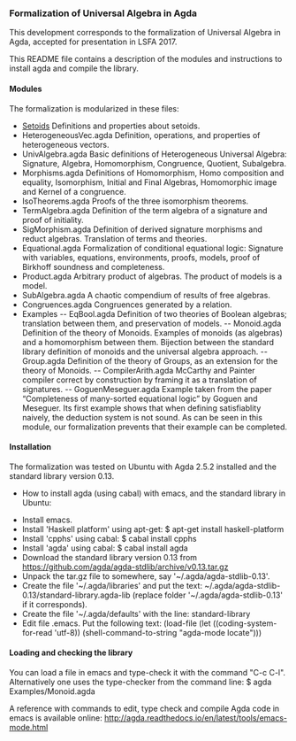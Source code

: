 ### Formalization of Universal Algebra in Agda

This development corresponds to the formalization of
Universal Algebra in Agda, accepted for presentation in LSFA 2017.

This README file contains a description of the modules and
instructions to install agda and compile the library.

#### Modules

The formalization is modularized in these files:

- [Setoids](Setoids.agda)
	Definitions and properties about setoids.
- HeterogeneousVec.agda
	Definition, operations, and properties of heterogeneous vectors.
- UnivAlgebra.agda
	Basic definitions of Heterogeneous Universal Algebra:
   	Signature, Algebra, Homomorphism, Congruence, Quotient, Subalgebra.
- Morphisms.agda
	Definitions of Homomorphism, Homo composition and equality,
        Isomorphism, Initial and Final Algebras, Homomorphic image and
	Kernel of a congruence.
- IsoTheorems.agda
	Proofs of the three isomorphism theorems.
- TermAlgebra.agda
	Definition of the term algebra of a signature and proof of initiality.
- SigMorphism.agda
	Definition of derived signature morphisms and reduct algebras.
	Translation of terms and theories.
- Equational.agda
	Formalization of conditional equational logic: Signature with variables,
	equations, environments, proofs, models, proof of Birkhoff soundness and
	completeness.
- Product.agda
    Arbitrary product of algebras. The product of models is a model.
- SubAlgebra.agda
	A chaotic compendium of results of free algebras.
- Congruences.agda
	Congruences generated by a relation.
- Examples
  -- EqBool.agda
	  Definition of two theories of Boolean algebras; translation between them,
	  and preservation of models.
  -- Monoid.agda
          Definition of the theory of Monoids. Examples of monoids (as algebras)
	  and a homomorphism between them.
	  Bijection between the standard library definition of monoids
	  and the universal algebra approach.
  -- Group.agda
	  Definition of the theory of Groups, as an extension for the theory of Monoids.
  -- CompilerArith.agda
	  McCarthy and Painter compiler correct by construction by framing it
	  as a translation of signatures.
  -- GoguenMeseguer.agda
	  Example taken from the paper “Completeness of many-sorted
	  equational logic” by Goguen and Meseguer. Its first example
	  shows that when defining satisfiablity naively, the
	  deduction system is not sound. As can be seen in this module,
	  our formalization prevents that their example can be completed.


#### Installation

The formalization was tested on Ubuntu with Agda 2.5.2 installed and
the standard library version 0.13.

* How to install agda (using cabal) with emacs, and the standard
library in Ubuntu:

- Install emacs.
- Install 'Haskell platform' using apt-get:
  	  $ apt-get install haskell-platform
- Install 'cpphs' using cabal:
  	  $ cabal install cpphs
- Install 'agda' using cabal:
  	  $ cabal install agda
- Download the standard library version 0.13 from
  https://github.com/agda/agda-stdlib/archive/v0.13.tar.gz
- Unpack the tar.gz file to somewhere, say '~/.agda/agda-stdlib-0.13'.
- Create the file '~/.agda/libraries' and put the text:
  	 ~/.agda/agda-stdlib-0.13/standard-library.agda-lib
(replace folder '~/.agda/agda-stdlib-0.13' if it corresponds).
- Create the file '~/.agda/defaults' with the line:
  	 standard-library
- Edit file .emacs. Put the following text:
       	 (load-file (let ((coding-system-for-read 'utf-8))
                (shell-command-to-string "agda-mode locate")))


#### Loading and checking the library

You can load a file in emacs and type-check it with the command "C-c C-l".
Alternatively one uses the type-checker from the command line:
  $ agda Examples/Monoid.agda

A reference with commands to edit, type check and compile Agda code in emacs is
available online: http://agda.readthedocs.io/en/latest/tools/emacs-mode.html
